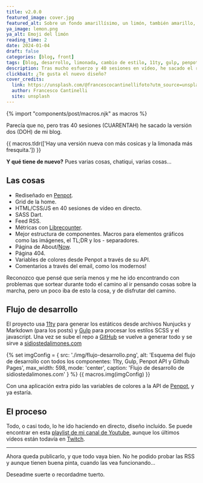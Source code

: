 ```yaml
---
title: v2.0.0
featured_image: cover.jpg
featured_alt: Sobre un fondo amarillísimo, un limón, también amarillo, sueña que es feliz (se ve un bocadillo de circulitos y dentro un smiley)
ya_image: lemon.png
ya_alt: Emoji del limón
reading_time: 2
date: 2024-01-04
draft: false
categories: [blog, front]
tags: [blog, desarrollo, limonada, cambio de estilo, 11ty, gulp, penpot]
description: Tras mucho esfuerzo y 40 sesiones en vídeo, he sacado el rediseño de mi blog.
clickbait: ¿Te gusta el nuevo diseño?
cover_credits:
  link: https://unsplash.com/@francescocantinellifoto?utm_source=unsplash&utm_medium=referral&utm_content=creditCopyText
  author: Francesco Cantinelli
  site: unsplash
---
```

{% import "components/post/macros.njk" as macros %}

Parecía que no, pero tras 40 sesiones (CUARENTAH) he sacado la versión dos (DOH) de mi blog.

{{ macros.tldr(['Hay una versión nueva con más cosicas y la limonada más fresquita.']) }}

**Y qué tiene de nuevo?** Pues varias cosas, chatiqui, varias cosas...

## Las cosas

- Rediseñado en [Penpot](https://penpot.app/).
- Grid de la home.
- HTML/CSS/JS en 40 sesiones de vídeo en directo.
- SASS Dart.
- Feed RSS.
- Métricas con [Librecounter](https://librecounter.org/).
- Mejor estructura de componentes.
Macros para elementos gráficos como las imágenes, el TL;DR y los - separadores.
- Página de About/[Now](https://nownownow.com/about).
- Página 404.
- Variables de colores desde Penpot a través de su API.
- Comentarios a través del email, como los modernos!

Reconozco que pensé que sería menos y me he ido encontrando con problemas que sortear durante todo el camino al ir pensando cosas sobre la marcha, pero un poco iba de esto la cosa, y de disfrutar del camino.

## Flujo de desarrollo

El proyecto usa [11ty](https://www.11ty.dev/) para generar los estáticos desde archivos Nunjucks y Markdown (para los posts) y [Gulp](https://gulpjs.com/) para procesar los estilos SCSS y el javascript. Una vez se sube el repo a [GitHub](https://github.com/spacenomads/lemonade) se vuelve a generar todo y se sirve a [sidiostedalimones.com](https://sidiostedalimones.com)

{% set imgConfig = {
  src: './img/flujo-desarrollo.png',
  alt: 'Esquema del flujo de desarrollo con todos los componentes: 11ty, Gulp, Penpot API y Github Pages',
  max_width: 598,
  mode: 'center',
  caption: 'Flujo de desarrollo de sidiostedalimones.com'
} %}
{{ macros.img(imgConfig) }}

Con una aplicación extra pido las variables de colores a la API de [Penpot](https://penpot.app/), y ya estaría.

## El proceso

Todo, o casi todo, lo he ido haciendo en directo, diseño incluído. Se puede encontrar en esta [playlist de mi canal de Youtube](https://www.youtube.com/watch?v=YFopuaVlsXQ&list=PLO-mtrYE0826dG8eph_-WKsLq6mLaVhDg), aunque los últimos vídeos están todavía en [Twitch](https://www.twitch.tv/chuck_as_usual/videos).

***
Ahora queda publicarlo, y que todo vaya bien. No he podido probar las RSS y aunque tienen buena pinta, cuando las vea funcionando...

Deseadme suerte o recordadme tuerto.
